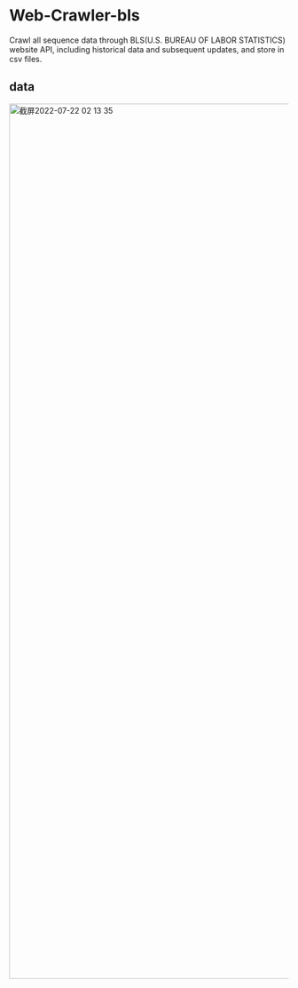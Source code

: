 # Web-Crawler-bls
Crawl all sequence data through BLS(U.S. BUREAU OF LABOR STATISTICS) website API, 
including historical data and subsequent updates, and store in csv files.

## data

<img width="1576" alt="截屏2022-07-22 02 13 35" src="https://user-images.githubusercontent.com/48043848/180375039-6be46f1d-f52d-4102-9176-356bee09794d.png">
